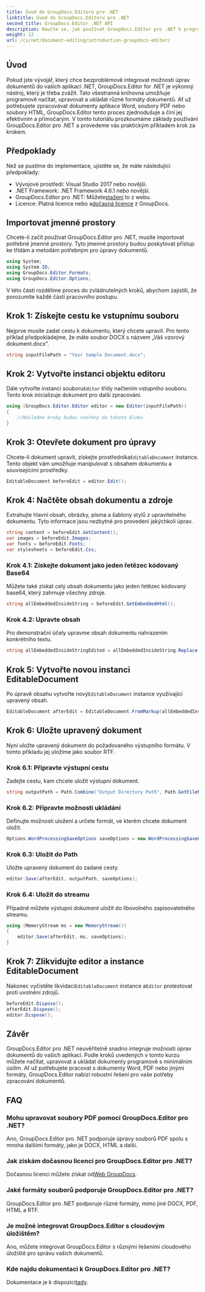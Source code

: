 ```yaml
---
title: Úvod do GroupDocs.Editoru pro .NET
linktitle: Úvod do GroupDocs.Editoru pro .NET
second_title: GroupDocs.Editor .NET API
description: Naučte se, jak používat GroupDocs.Editor pro .NET k programové úpravě dokumentů pomocí tohoto podrobného průvodce krok za krokem.
weight: 12
url: /cs/net/document-editing/introduction-groupdocs-editor/
---
```

## Úvod 
Pokud jste vývojář, který chce bezproblémově integrovat možnosti úprav dokumentů do vašich aplikací .NET, GroupDocs.Editor for .NET je výkonný nástroj, který je třeba zvážit. Tato všestranná knihovna umožňuje programově načítat, upravovat a ukládat různé formáty dokumentů. Ať už potřebujete zpracovávat dokumenty aplikace Word, soubory PDF nebo soubory HTML, GroupDocs.Editor tento proces zjednodušuje a činí jej efektivním a přímočarým. V tomto tutoriálu prozkoumáme základy používání GroupDocs.Editor pro .NET a provedeme vás praktickým příkladem krok za krokem.
## Předpoklady
Než se pustíme do implementace, ujistěte se, že máte následující předpoklady:
- Vývojové prostředí: Visual Studio 2017 nebo novější.
- .NET Framework: .NET Framework 4.6.1 nebo novější.
-  GroupDocs.Editor pro .NET: Můžete[stažení](https://releases.groupdocs.com/editor/net/) to z webu.
-  Licence: Platná licence nebo a[dočasná licence](https://purchase.groupdocs.com/temporary-license/) z GroupDocs.
## Importovat jmenné prostory
Chcete-li začít používat GroupDocs.Editor pro .NET, musíte importovat potřebné jmenné prostory. Tyto jmenné prostory budou poskytovat přístup ke třídám a metodám potřebným pro úpravy dokumentů.
```csharp
using System;
using System.IO;
using GroupDocs.Editor.Formats;
using GroupDocs.Editor.Options;
```

V této části rozdělíme proces do zvládnutelných kroků, abychom zajistili, že porozumíte každé části pracovního postupu.
## Krok 1: Získejte cestu ke vstupnímu souboru
Nejprve musíte zadat cestu k dokumentu, který chcete upravit. Pro tento příklad předpokládejme, že máte soubor DOCX s názvem „Váš vzorový dokument.docx“.
```csharp
string inputFilePath = "Your Sample Document.docx";
```
## Krok 2: Vytvořte instanci objektu editoru
 Dále vytvořte instanci souboru`Editor` třídy načtením vstupního souboru. Tento krok inicializuje dokument pro další zpracování.
```csharp
using (GroupDocs.Editor.Editor editor = new Editor(inputFilePath))
{
    //Následné kroky budou vnořeny do tohoto bloku
}
```
## Krok 3: Otevřete dokument pro úpravy
 Chcete-li dokument upravit, získejte prostředníka`EditableDocument` instance. Tento objekt vám umožňuje manipulovat s obsahem dokumentu a souvisejícími prostředky.
```csharp
EditableDocument beforeEdit = editor.Edit();
```
## Krok 4: Načtěte obsah dokumentu a zdroje
Extrahujte hlavní obsah, obrázky, písma a šablony stylů z upravitelného dokumentu. Tyto informace jsou nezbytné pro provedení jakýchkoli úprav.
```csharp
string content = beforeEdit.GetContent();
var images = beforeEdit.Images;
var fonts = beforeEdit.Fonts;
var stylesheets = beforeEdit.Css;
```
### Krok 4.1: Získejte dokument jako jeden řetězec kódovaný Base64
Můžete také získat celý obsah dokumentu jako jeden řetězec kódovaný base64, který zahrnuje všechny zdroje.
```csharp
string allEmbeddedInsideString = beforeEdit.GetEmbeddedHtml();
```
### Krok 4.2: Upravte obsah
Pro demonstrační účely upravme obsah dokumentu nahrazením konkrétního textu.
```csharp
string allEmbeddedInsideStringEdited = allEmbeddedInsideString.Replace("Subtitle", "Edited subtitle");
```
## Krok 5: Vytvořte novou instanci EditableDocument
 Po úpravě obsahu vytvořte nový`EditableDocument` instance využívající upravený obsah.
```csharp
EditableDocument afterEdit = EditableDocument.FromMarkup(allEmbeddedInsideStringEdited, null);
```
## Krok 6: Uložte upravený dokument
Nyní uložte upravený dokument do požadovaného výstupního formátu. V tomto příkladu jej uložíme jako soubor RTF.
### Krok 6.1: Připravte výstupní cestu
Zadejte cestu, kam chcete uložit výstupní dokument.
```csharp
string outputPath = Path.Combine("Output Directory Path", Path.GetFileNameWithoutExtension(inputFilePath) + ".rtf");
```
### Krok 6.2: Připravte možnosti ukládání
Definujte možnosti uložení a určete formát, ve kterém chcete dokument uložit.
```csharp
Options.WordProcessingSaveOptions saveOptions = new WordProcessingSaveOptions(WordProcessingFormats.Rtf);
```
### Krok 6.3: Uložit do Path
Uložte upravený dokument do zadané cesty.
```csharp
editor.Save(afterEdit, outputPath, saveOptions);
```
### Krok 6.4: Uložit do streamu
Případně můžete výstupní dokument uložit do libovolného zapisovatelného streamu.
```csharp
using (MemoryStream ms = new MemoryStream())
{
    editor.Save(afterEdit, ms, saveOptions);
}
```
## Krok 7: Zlikvidujte editor a instance EditableDocument
 Nakonec vyčistěte likvidací`EditableDocument` instance a`Editor` protestovat proti uvolnění zdrojů.
```csharp
beforeEdit.Dispose();
afterEdit.Dispose();
editor.Dispose();
```

## Závěr
GroupDocs.Editor pro .NET neuvěřitelně snadno integruje možnosti úprav dokumentů do vašich aplikací. Podle kroků uvedených v tomto kurzu můžete načítat, upravovat a ukládat dokumenty programově s minimálním úsilím. Ať už potřebujete pracovat s dokumenty Word, PDF nebo jinými formáty, GroupDocs.Editor nabízí robustní řešení pro vaše potřeby zpracování dokumentů.
## FAQ
### Mohu upravovat soubory PDF pomocí GroupDocs.Editor pro .NET?
Ano, GroupDocs.Editor pro .NET podporuje úpravy souborů PDF spolu s mnoha dalšími formáty, jako je DOCX, HTML a další.
### Jak získám dočasnou licenci pro GroupDocs.Editor pro .NET?
 Dočasnou licenci můžete získat od[Web GroupDocs](https://purchase.groupdocs.com/temporary-license/).
### Jaké formáty souborů podporuje GroupDocs.Editor pro .NET?
GroupDocs.Editor pro .NET podporuje různé formáty, mimo jiné DOCX, PDF, HTML a RTF.
### Je možné integrovat GroupDocs.Editor s cloudovým úložištěm?
Ano, můžete integrovat GroupDocs.Editor s různými řešeními cloudového úložiště pro správu vašich dokumentů.
### Kde najdu dokumentaci k GroupDocs.Editor pro .NET?
Dokumentace je k dispozici[tady](https://tutorials.groupdocs.com/editor/net/).
